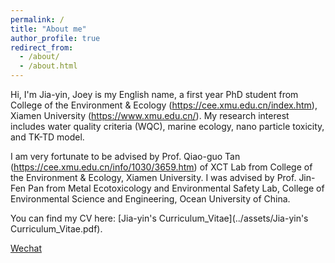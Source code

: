 ```yaml
---
permalink: /
title: "About me"
author_profile: true
redirect_from: 
  - /about/
  - /about.html
---
```

Hi, I'm  Jia-yin, Joey is my English name, a first year PhD student from College of the Environment & Ecology (https://cee.xmu.edu.cn/index.htm), Xiamen University (https://www.xmu.edu.cn/). My research interest includes water quality criteria (WQC), marine ecology, nano particle toxicity, and TK-TD model.

I am very fortunate to be advised by Prof. Qiao-guo Tan (https://cee.xmu.edu.cn/info/1030/3659.htm) of XCT Lab from College of the Environment & Ecology, Xiamen University. I was advised by Prof. Jin-Fen Pan from Metal Ecotoxicology and Environmental Safety Lab, College of Environmental Science and Engineering, Ocean University of China.

You can find my CV here: [Jia-yin's Curriculum_Vitae](../assets/Jia-yin's Curriculum_Vitae.pdf).

[Wechat](../images/wechat.png) 

